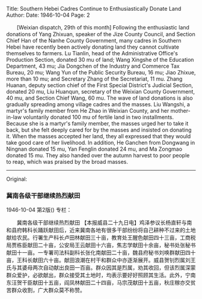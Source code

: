 Title: Southern Hebei Cadres Continue to Enthusiastically Donate Land
Author:
Date: 1946-10-04
Page: 2

　　[Weixian dispatch, 29th of this month] Following the enthusiastic land donations of Yang Zhixuan, speaker of the Jize County Council, and Section Chief Han of the Nanhe County Government, many cadres in Southern Hebei have recently been actively donating land they cannot cultivate themselves to farmers. Lu Tianlin, head of the Administrative Office's Production Section, donated 30 mu of land; Wang Xingshe of the Education Department, 43 mu; Jia Dongchen of the Industry and Commerce Tax Bureau, 20 mu; Wang Yun of the Public Security Bureau, 16 mu; Jiao Zhixue, more than 10 mu; and Secretary Zhang of the Secretariat, 11 mu. Zhang Huanan, deputy section chief of the First Special District's Judicial Section, donated 20 mu, Liu Huanqun, secretary of the Weixian County Government, 40 mu, and Section Chief Wang, 60 mu. The wave of land donations is also gradually spreading among village cadres and the masses. Liu Wangshi, a martyr's family member from He Zhao in Weixian County, and her mother-in-law voluntarily donated 100 mu of fertile land in two installments. Because she is a martyr's family member, the masses urged her to take it back, but she felt deeply cared for by the masses and insisted on donating it. When the masses accepted her land, they all expressed that they would take good care of her livelihood. In addition, He Ganchen from Dongwang in Ningnan donated 15 mu, Yan Fenglin donated 24 mu, and Ma Zongmao donated 15 mu. They also handed over the autumn harvest to poor people to reap, which was praised by the broad masses.



<hr /> 

Original: 


### 冀南各级干部继续热烈献田

1946-10-04
第2版()
专栏：

　　冀南各级干部继续热烈献田
    【本报威县二十九日电】鸡泽参议长杨直轩与南和县府韩科长踊跃献田后，近来冀南各地有很多干部纷纷将自己耕种不过来的土地献给农民。行署生产科长卢田林献田三十亩，教育处王醒色献田四十三亩，工商税局贾栋臣献田二十亩，公安局王云献田十六亩，焦志学献田十余亩，秘书处张秘书献田十一亩。一专署司法科副科长张化南献田二十亩，魏县府秘书刘唤群献田四十亩，王科长献田六十亩。献田浪潮在村干和群众中亦逐渐展开。威县贺钊烈属刘王氏与其婆母两次自动献出良田一百亩。群众因其是烈属，劝其收回，但该烈属深蒙群众爱护，必欲献出，群众接受其土地时，均表示要好好照顾其生活。此外，宁南东汪贺干臣献田十五亩，阎凤林献田二十四亩，马宗茂献田十五亩，秋庄稼亦交贫苦群众收割，广大群众莫不称赞。
